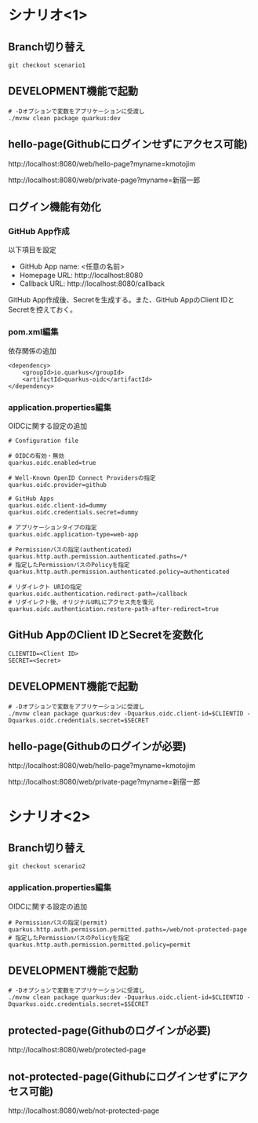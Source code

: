 # シナリオ<1>

## Branch切り替え
```
git checkout scenario1
```
## DEVELOPMENT機能で起動
```
# -Dオプションで変数をアプリケーションに受渡し
./mvnw clean package quarkus:dev
```
## hello-page(Githubにログインせずにアクセス可能)
http://localhost:8080/web/hello-page?myname=kmotojim

http://localhost:8080/web/private-page?myname=新宿一郎

## ログイン機能有効化

### GitHub App作成
以下項目を設定
- GitHub App name: <任意の名前>
- Homepage URL: http://localhost:8080
- Callback URL: http://localhost:8080/callback

GitHub App作成後、Secretを生成する。また、GitHub AppのClient IDとSecretを控えておく。

### pom.xml編集
依存関係の追加
```
<dependency>
    <groupId>io.quarkus</groupId>
    <artifactId>quarkus-oidc</artifactId>
</dependency>
```

### application.properties編集
OIDCに関する設定の追加
```
# Configuration file

# OIDCの有効・無効
quarkus.oidc.enabled=true

# Well-Known OpenID Connect Providersの指定
quarkus.oidc.provider=github

# GitHub Apps
quarkus.oidc.client-id=dummy
quarkus.oidc.credentials.secret=dummy

# アプリケーションタイプの指定
quarkus.oidc.application-type=web-app

# Permissionパスの指定(authenticated)
quarkus.http.auth.permission.authenticated.paths=/*
# 指定したPermissionパスのPolicyを指定
quarkus.http.auth.permission.authenticated.policy=authenticated

# リダイレクト URIの指定
quarkus.oidc.authentication.redirect-path=/callback
# リダイレクト後、オリジナルURLにアクセス先を復元
quarkus.oidc.authentication.restore-path-after-redirect=true
```

## GitHub AppのClient IDとSecretを変数化
```
CLIENTID=<Client ID>
SECRET=<Secret>
```

## DEVELOPMENT機能で起動
```
# -Dオプションで変数をアプリケーションに受渡し
./mvnw clean package quarkus:dev -Dquarkus.oidc.client-id=$CLIENTID -Dquarkus.oidc.credentials.secret=$SECRET
```

## hello-page(Githubのログインが必要)
http://localhost:8080/web/hello-page?myname=kmotojim

http://localhost:8080/web/private-page?myname=新宿一郎

# シナリオ<2>

## Branch切り替え
```
git checkout scenario2
```

### application.properties編集
OIDCに関する設定の追加
```
# Permissionパスの指定(permit)
quarkus.http.auth.permission.permitted.paths=/web/not-protected-page
# 指定したPermissionパスのPolicyを指定
quarkus.http.auth.permission.permitted.policy=permit
```

## DEVELOPMENT機能で起動
```
# -Dオプションで変数をアプリケーションに受渡し
./mvnw clean package quarkus:dev -Dquarkus.oidc.client-id=$CLIENTID -Dquarkus.oidc.credentials.secret=$SECRET
```

## protected-page(Githubのログインが必要)
http://localhost:8080/web/protected-page

## not-protected-page(Githubにログインせずにアクセス可能)
http://localhost:8080/web/not-protected-page